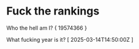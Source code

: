 # Fuck the rankings

Who the hell am I?
{ 19574366 }

What fucking year is it?
[ 2025-03-14T14:50:00Z ]
